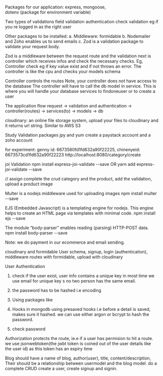 Packages for our application:
    express, 
    mongoose,  
    dotenv (package for environment variable)

Two types of validations
field validation
authentication check validation eg if you re logged in as the right user

Other packages to be installed:
    a. Middleware: formidable
    b. Nodemailer and Zoho enables us to send emails
    c. Zod is a validation package to validate your request body.


Zod is a middleware between the request route and the validation
next is controller which receives infos and check the necessary checks. Eg, Controller check eg if key value exist and if not throws an error. The controller is like the cpu and checks your models schema

Controller controls the routes
Note, your controller does not have access to the database
The controller will have to call the db model in service.
This is where you will handle your database services to findoneuser or to create a user

The application flow
request -> validation and authentication -> controller(routes) -> services(to) -> models -> db

cloudinary: an online file storage system, upload your files to cloudinary and it returns  url string. Similar to AWS S3

Study Validation packages jpy and yum
create a paystack account and a zoho account

for experiment: genny id: 6673580fd1fd632a90f22225, chinenyeid: 6673573cd1fd632a90f22223
http://localhost:8080/category/create

joi Validation
npm install express-joi-validate --save
OR
yarn add express-joi-validate --save

// assign
complete the crud category and the product, add the validation, upload a product image

Multer is a nodejs middleware used for uploading images
npm install multer --save

EJS (Embedded Javascript) is a templating engine for nodejs. This engine helps to create an HTML page via templates with minimal code.
npm install ejs --save

The module “body-parser” enables reading (parsing) HTTP-POST data.
npm install body-parser --save

Note: we do payment in our ecommerce and email sending.

cloudinary and formidable
User schema, signup, login (authentication), middleware routes with formidable, upload with cloudinary

User Authentication
1. check if the user exist,  user info contains a unique key in most time we use email for unique key s no two person has the same email.
2. the password has to be hashed i.e encoding
3. Using packages like 
4. Hooks in mongodb using presaved hooks i.e before a detail is saved, makes sure it hashed. we can use either argon or bcrypt to hash the password.

5. check password

Authorization protects the route, ie.e if a user has permision to hit a route. we use jsonwebtoken(the jwbt token is coined out of the user details like the user id) as this token has an expiry time

Blog should have a name of blog, author(user), title, content/description, 
Their should be a relationship between usermodel and the blog model. do a complete CRUD
create a user, create signup and signin.